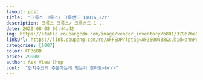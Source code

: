 ```yaml
---
layout: post 
title:  "크록스 크록스/ 크록밴드 11016_22Y" 
description: 크록스 크록스/ 크록밴드 1 ..
date: 2020-08-08 06:44:42 
img: https://static.coupangcdn.com/image/vendor_inventory/b801/37967be6fe1eea0bd45edc1655594ab333ddc4ca130dad5a39fe7a3ad61f.jpg 
linkUrl: https://link.coupang.com/re/AFFSDP?lptag=AF3600438&subid=ahnPublicAsk&pageKey=1413548815&itemId=2450203030&vendorItemId=71255713583&traceid=V0-113-9141934d2101b1e6 
categories: [1007] 
color: CF36BB 
price: 29900 
author: Ask View Shop 
cont:  "한치수크게 주문하는게 맞는거 같아요<br/>" 
---
```

